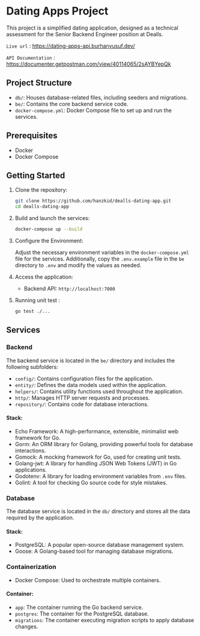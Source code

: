 # Dating Apps Project

This project is a simplified dating application, designed as a technical assessment for the Senior Backend Engineer position at Dealls.

`Live url` : https://dating-apps-api.burhanyusuf.dev/

`API Documentation` : https://documenter.getpostman.com/view/40114065/2sAYBYepQk

## Project Structure

- `db/`: Houses database-related files, including seeders and migrations.
- `be/`: Contains the core backend service code.
- `docker-compose.yml`: Docker Compose file to set up and run the services.

## Prerequisites

- Docker
- Docker Compose

## Getting Started

1. Clone the repository:
    ```sh
    git clone https://github.com/hanzkid/dealls-dating-app.git
    cd dealls-dating-app
    ```

2. Build and launch the services:
    ```sh
    docker-compose up --build
    ```

3. Configure the Environment:

    Adjust the necessary environment variables in the `docker-compose.yml` file for the services. Additionally, copy the `.env.example` file in the `be` directory to `.env` and modify the values as needed.

4. Access the application:
    - Backend API: `http://localhost:7000`

5. Running unit test : 
    ```sh
    go test ./...
    ```

## Services

### Backend

The backend service is located in the `be/` directory and includes the following subfolders:

- `config/`: Contains configuration files for the application.
- `entity/`: Defines the data models used within the application.
- `helpers/`: Contains utility functions used throughout the application.
- `http/`: Manages HTTP server requests and processes.
- `repository/`: Contains code for database interactions.

#### Stack:

- Echo Framework: A high-performance, extensible, minimalist web framework for Go.
- Gorm: An ORM library for Golang, providing powerful tools for database interactions.
- Gomock: A mocking framework for Go, used for creating unit tests.
- Golang-jwt: A library for handling JSON Web Tokens (JWT) in Go applications.
- Godotenv: A library for loading environment variables from `.env` files.
- Golint: A tool for checking Go source code for style mistakes.

### Database

The database service is located in the `db/` directory and stores all the data required by the application.

#### Stack:

- PostgreSQL: A popular open-source database management system.
- Goose: A Golang-based tool for managing database migrations.

### Containerization

- Docker Compose: Used to orchestrate multiple containers.

#### Container:

- `app`: The container running the Go backend service.
- `postgres`: The container for the PostgreSQL database.
- `migrations`: The container executing migration scripts to apply database changes.
